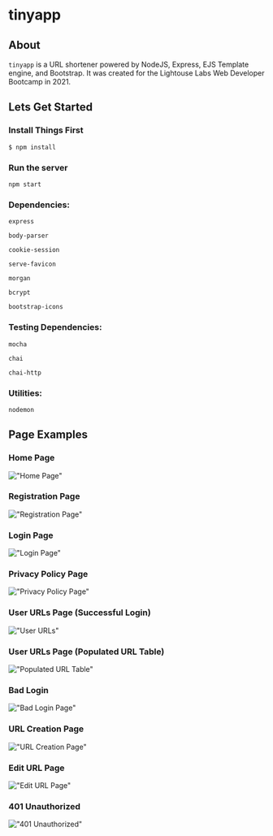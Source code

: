 # tinyapp

## About

```tinyapp``` is a URL shortener powered by NodeJS, Express, EJS Template engine, and Bootstrap. It was created for the Lightouse Labs Web Developer Bootcamp in 2021.

## Lets Get Started

### Install Things First

```$ npm install```

### Run the server

```npm start```

### Dependencies:

```express```

```body-parser```

```cookie-session```

```serve-favicon```

```morgan```

```bcrypt```

```bootstrap-icons```

### Testing Dependencies:

```mocha```

```chai```

```chai-http```

### Utilities:

 ```nodemon```

## Page Examples

### Home Page
!["Home Page"](https://user-images.githubusercontent.com/8649801/114969728-3afcca00-9e36-11eb-876e-226f0cdeb4d5.png)

### Registration Page
!["Registration Page"](https://user-images.githubusercontent.com/8649801/114969778-4fd95d80-9e36-11eb-95d6-482ee4e8fea2.png)

### Login Page
!["Login Page"](https://user-images.githubusercontent.com/8649801/114969819-62539700-9e36-11eb-86dc-6f1fd5521955.png)

### Privacy Policy Page
!["Privacy Policy Page"](https://user-images.githubusercontent.com/8649801/114970484-c4f96280-9e37-11eb-80fb-dadd3a231f78.png)

### User URLs Page (Successful Login)
!["User URLs"](https://user-images.githubusercontent.com/8649801/114969882-8616dd00-9e36-11eb-83c3-7400ac63a318.png)

### User URLs Page (Populated URL Table)
!["Populated URL Table"](https://user-images.githubusercontent.com/8649801/114970312-6df38d80-9e37-11eb-9310-90579456e482.png)

### Bad Login
!["Bad Login Page"](https://user-images.githubusercontent.com/8649801/114969929-9d55ca80-9e36-11eb-9c87-10c37a5a46da.png)

### URL Creation Page
!["URL Creation Page"](https://user-images.githubusercontent.com/8649801/114969960-acd51380-9e36-11eb-8dfa-ca01f9b21dba.png)

### Edit URL Page
!["Edit URL Page"](https://user-images.githubusercontent.com/8649801/114969974-b52d4e80-9e36-11eb-9ebb-04f9b2e97c2c.png)

### 401 Unauthorized
!["401 Unauthorized"](https://user-images.githubusercontent.com/8649801/114970006-caa27880-9e36-11eb-97f3-782b7642ac9e.png)




